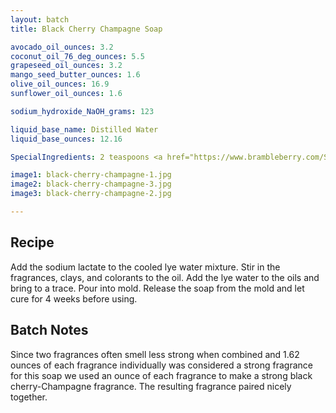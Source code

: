 ```yaml
---
layout: batch
title: Black Cherry Champagne Soap

avocado_oil_ounces: 3.2
coconut_oil_76_deg_ounces: 5.5
grapeseed_oil_ounces: 3.2
mango_seed_butter_ounces: 1.6
olive_oil_ounces: 16.9
sunflower_oil_ounces: 1.6

sodium_hydroxide_NaOH_grams: 123

liquid_base_name: Distilled Water
liquid_base_ounces: 12.16

SpecialIngredients: 2 teaspoons <a href="https://www.brambleberry.com/Sodium-Lactate-P5127.aspx">sodium lactate</a>, 2 teaspoon <a href="http://amzn.to/1P0vxbg">Moroccan red clay powder</a>, 1 teaspoons <a href="http://amzn.to/1mO8E4M">French green clay</a>, 1 teaspoon <a href="https://www.brambleberry.com/burgundy-pigment-p4051.aspx">burgundy pigment</a>, 3 teaspoons <a href="https://www.brambleberry.com/titanium-dioxide-pigment-p4040.aspx">titanium dioxide pigment</a>, 1 oz. <a href="https://www.brambleberry.com/Champagne-Fragrance-Oil-P4374.aspx">Champagne fragrance oil</a>, and 1 oz. <a href="https://www.brambleberry.com/Black-Cherry-Fragrance-Oil-P4607.aspx">black cherry fragrance oil</a>.

image1: black-cherry-champagne-1.jpg
image2: black-cherry-champagne-3.jpg
image3: black-cherry-champagne-2.jpg

---
```


## Recipe
Add the sodium lactate to the cooled lye water mixture.  Stir in the fragrances, clays, and colorants to the oil. Add the lye water to the oils and bring to a trace. Pour into mold. Release the soap from the mold and let cure for 4 weeks before using.

## Batch Notes
Since two fragrances often smell less strong when combined and 1.62 ounces of each fragrance individually was considered a strong fragrance for this soap we used an ounce of each fragrance to make a strong black cherry-Champagne fragrance. The resulting fragrance paired nicely together.